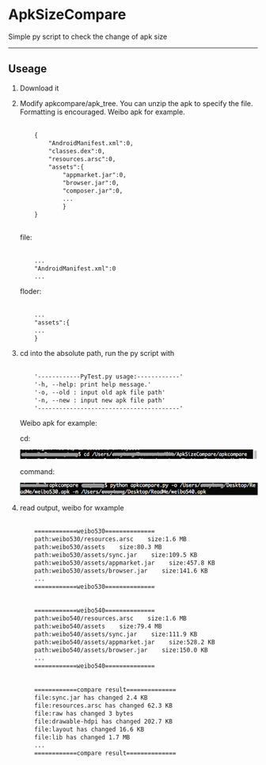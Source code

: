 # ApkSizeCompare
Simple py script to check the change of apk size

-----
## Useage
1. Download it
2. Modify apkcompare/apk_tree. You can unzip the apk to specify the file. Formatting is encouraged. Weibo apk for example.
    
    ```
    
        {
            "AndroidManifest.xml":0,
            "classes.dex":0,
            "resources.arsc":0,
            "assets":{
                "appmarket.jar":0,
                "browser.jar":0,
                "composer.jar":0,
                ...
                }
        }
        
    ```

    file: 
        
    ```
    
        ...
        "AndroidManifest.xml":0
        ...
    
    ```
        
    floder:
        
    ```
    
        ...
        "assets":{
        ...
        }   

    ```
   
3. cd into the absolute path, run the py script with 
    
    ```
    
        '------------PyTest.py usage:------------'
        '-h, --help: print help message.'
        '-o, --old : input old apk file path'
        '-n, --new : input new apk file path'
        '----------------------------------------'
 
    ```
    
    Weibo apk for example:
    
    cd:
        
    ![image](images/cd.png)
        
    command:
        
    ![image](images/command.png)

4. read output, weibo for wxample
    
    ```
    
        ============weibo530==============
        path:weibo530/resources.arsc    size:1.6 MB
        path:weibo530/assets    size:80.3 MB
        path:weibo530/assets/sync.jar    size:109.5 KB
        path:weibo530/assets/appmarket.jar    size:457.8 KB
        path:weibo530/assets/browser.jar    size:141.6 KB
        ...
        ============weibo530==============
        
        
        ============weibo540==============
        path:weibo540/resources.arsc    size:1.6 MB
        path:weibo540/assets    size:79.4 MB
        path:weibo540/assets/sync.jar    size:111.9 KB
        path:weibo540/assets/appmarket.jar    size:528.2 KB
        path:weibo540/assets/browser.jar    size:150.0 KB
        ...
        ============weibo540==============
        
        
        ============compare result==============
        file:sync.jar has changed 2.4 KB
        file:resources.arsc has changed 62.3 KB
        file:raw has changed 3 bytes
        file:drawable-hdpi has changed 202.7 KB
        file:layout has changed 16.6 KB
        file:lib has changed 1.7 MB
        ...
        ============compare result==============
    
    ```